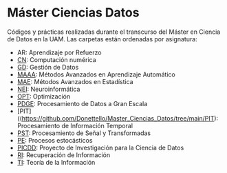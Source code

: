 # Máster Ciencias Datos
Códigos y prácticas realizadas durante el transcurso del Máster en Ciencia de Datos en la UAM.
Las carpetas están ordenadas por asignatura:
* AR: Aprendizaje por Refuerzo
* [CN](https://github.com/Donettello/Master_Ciencias_Datos/tree/main/CN): Computación numérica
* [GD](https://github.com/Donettello/Master_Ciencias_Datos/tree/main/GD): Gestión de Datos
* [MAAA](https://github.com/Donettello/Master_Ciencias_Datos/tree/main/MAAA): Métodos Avanzados en Aprendizaje Automático
* [MAE](https://github.com/Donettello/Master_Ciencias_Datos/tree/main/MAE): Métodos Avanzados en Estadística
* [NEI](https://github.com/Donettello/Master_Ciencias_Datos/tree/main/NEI): Neuroinformática
* [OPT](https://github.com/Donettello/Master_Ciencias_Datos/tree/main/OPTIM): Optimización
* [PDGE](https://github.com/Donettello/Master_Ciencias_Datos/tree/main/PDGE): Procesamiento de Datos a Gran Escala
* [PIT]((https://github.com/Donettello/Master_Ciencias_Datos/tree/main/PIT): Procesamiento de Información Temporal
* [PST](https://github.com/Donettello/Master_Ciencias_Datos/tree/main/PST): Procesamiento de Señal y Transformadas
* [PE](https://github.com/Donettello/Master_Ciencias_Datos/tree/main/PE): Procesos estocásticos
* [PICDD](https://github.com/Donettello/Master_Ciencias_Datos/tree/main/PICDD): Proyecto de Investigación para la Ciencia de Datos
* [RI](https://github.com/Donettello/Master_Ciencias_Datos/tree/main/RI): Recuperación de Información
* [TI](https://github.com/Donettello/Master_Ciencias_Datos/tree/main/TI): Teoría de la Información
